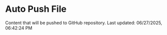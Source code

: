 # Auto Push File

Content that will be pushed to GitHub repository.
Last updated: 06/27/2025, 06:42:24 PM